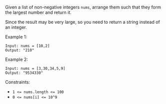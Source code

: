 Given a list of non-negative integers `nums`, arrange them such that they form the largest number and return it.

Since the result may be very large, so you need to return a string instead of an integer.

Example 1:

```
Input: nums = [10,2]
Output: "210"
```

Example 2:

```
Input: nums = [3,30,34,5,9]
Output: "9534330"
```

Constraints:

- `1 <= nums.length <= 100`
- `0 <= nums[i] <= 10^9`
